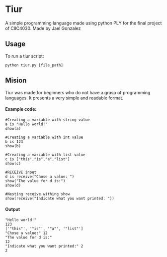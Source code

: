 # Tiur
A simple programming language made using python PLY for the final project of CIIC4030.
Made by Jael Gonzalez
## Usage

To run a tiur script:

    python tiur.py [file_path]





## Mision

Tiur was made for beginners who do not have a grasp of programming languages. It presents a very simple and readable format.

#### Example code:

```
#Creating a variable with string value
a is "Hello world!"
show(a)

#Creating a variable with int value
b is 123
show(b)

#Creating a variable with list value
c is ["this","is","a","list"]
show(c)

#RECEIVE input
d is receive("Chose a value: ")
show("The value for d is:")
show(d)

#Nesting receive withing show
show(receive("Indicate what you want printed: "))
```
#### Output

```
"Hello world!"
123
['"this"', '"is"', '"a"', '"list"']
"Chose a value:" 12
"The value for d is:"
12
"Indicate what you want printed:" 2
2
```
